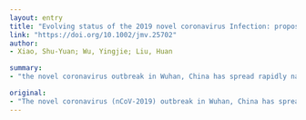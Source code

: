```yaml
---
layout: entry
title: "Evolving status of the 2019 novel coronavirus Infection: proposal of conventional serologic assays for disease diagnosis and infection monitoring [Commentary/Review]"
link: "https://doi.org/10.1002/jmv.25702"
author:
- Xiao, Shu-Yuan; Wu, Yingjie; Liu, Huan

summary:
- "the novel coronavirus outbreak in Wuhan, China has spread rapidly nationwide. Most patients present with mild febrile illness with patchy pulmonary inflammation, but a significant portion develop severe acute respiratory distress syndrome (ARDS) Diagnosis is based on clinical history and laboratory and chest radiographic findings, but confirmation currently relies on nucleic acid-based assays."

original:
- "The novel coronavirus (nCoV-2019) outbreak in Wuhan, China has spread rapidly nationwide, with some cases occurring in other parts of the world. Although most patients present with mild febrile illness with patchy pulmonary inflammation, a significant portion develop severe acute respiratory distress syndrome (ARDS), with a current case fatality of 2.3-3%. Diagnosis is based on clinical history and laboratory and chest radiographic findings, but confirmation currently relies on nucleic acid-based assays. The latter are playing an important role in facilitating patient isolation, treatment and assessment of infectious activities. However, due to their limited capacity to handle an epidemic of the current scale and insufficient supply of assay kits, only a portion of suspected cases can be tested, leading to incompleteness and inaccuracy in updating new cases, as well as delayed diagnosis. Furthermore, there has not been enough time to assess specificity and sensitivity. Conventional serological assays, such as enzyme-linked immunoassay (ELISA) for specific IgM and IgG antibodies, should offer a high-throughput alternative, which allows for uniform tests for all suspected patients, and can facilitate more complete identification of infected cases and avoidance of unnecessary cross infection among unselected patients. This article is protected by copyright. All rights reserved."
---
```


